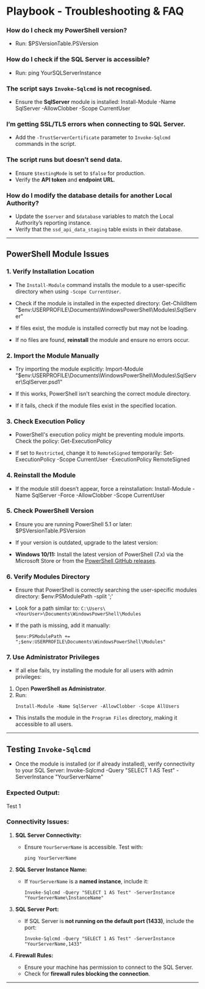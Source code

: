 # Playbook - Troubleshooting & FAQ


### **How do I check my PowerShell version?**
- Run:
$PSVersionTable.PSVersion


### **How do I check if the SQL Server is accessible?**
- Run:
ping YourSQLServerInstance


### **The script says `Invoke-Sqlcmd` is not recognised.**
- Ensure the **SqlServer** module is installed:
Install-Module -Name SqlServer -AllowClobber -Scope CurrentUser

### **I’m getting SSL/TLS errors when connecting to SQL Server.**
- Add the `-TrustServerCertificate` parameter to `Invoke-Sqlcmd` commands in the script.

### **The script runs but doesn’t send data.**
- Ensure `$testingMode` is set to `$false` for production.
- Verify the **API token** and **endpoint URL**.

### **How do I modify the database details for another Local Authority?**
- Update the `$server` and `$database` variables to match the Local Authority’s reporting instance.
- Verify that the `ssd_api_data_staging` table exists in their database.

---

## **PowerShell Module Issues**

### **1. Verify Installation Location**
- The `Install-Module` command installs the module to a user-specific directory when using `-Scope CurrentUser`.  
- Check if the module is installed in the expected directory:
Get-ChildItem "$env:USERPROFILE\Documents\WindowsPowerShell\Modules\SqlServer"

- If files exist, the module is installed correctly but may not be loading.
- If no files are found, **reinstall** the module and ensure no errors occur.


### **2. Import the Module Manually**
- Try importing the module explicitly:
Import-Module "$env:USERPROFILE\Documents\WindowsPowerShell\Modules\SqlServer\SqlServer.psd1"

- If this works, PowerShell isn't searching the correct module directory.
- If it fails, check if the module files exist in the specified location.


### **3. Check Execution Policy**
- PowerShell's execution policy might be preventing module imports. Check the policy:
Get-ExecutionPolicy

- If set to `Restricted`, change it to `RemoteSigned` temporarily:
Set-ExecutionPolicy -Scope CurrentUser -ExecutionPolicy RemoteSigned


### **4. Reinstall the Module**
- If the module still doesn’t appear, force a reinstallation:
Install-Module -Name SqlServer -Force -AllowClobber -Scope CurrentUser


### **5. Check PowerShell Version**
- Ensure you are running PowerShell 5.1 or later:
$PSVersionTable.PSVersion

- If your version is outdated, upgrade to the latest version:
- **Windows 10/11:** Install the latest version of PowerShell (7.x) via the Microsoft Store or from the [PowerShell GitHub releases](https://github.com/PowerShell/PowerShell).

### **6. Verify Modules Directory**
- Ensure that PowerShell is correctly searching the user-specific modules directory:
$env:PSModulePath -split ';'


- Look for a path similar to: `C:\Users\<YourUser>\Documents\WindowsPowerShell\Modules`
- If the path is missing, add it manually:
  ```
  $env:PSModulePath += ";$env:USERPROFILE\Documents\WindowsPowerShell\Modules"
  ```

### **7. Use Administrator Privileges**
- If all else fails, try installing the module for all users with admin privileges:
1. Open **PowerShell as Administrator**.
2. Run:
   ```
   Install-Module -Name SqlServer -AllowClobber -Scope AllUsers
   ```
- This installs the module in the `Program Files` directory, making it accessible to all users.

---

## **Testing `Invoke-Sqlcmd`**

- Once the module is installed (or if already installed), verify connectivity to your SQL Server:
Invoke-Sqlcmd -Query "SELECT 1 AS Test" -ServerInstance "YourServerName"
### **Expected Output:**
Test
1


### **Connectivity Issues:**

1. **SQL Server Connectivity:**
   - Ensure `YourServerName` is accessible. Test with:
     ```
     ping YourServerName
     ```

2. **SQL Server Instance Name:**
   - If `YourServerName` is a **named instance**, include it:
     ```
     Invoke-Sqlcmd -Query "SELECT 1 AS Test" -ServerInstance "YourServerName\InstanceName"
     ```

3. **SQL Server Port:**
   - If SQL Server is **not running on the default port (1433)**, include the port:
     ```
     Invoke-Sqlcmd -Query "SELECT 1 AS Test" -ServerInstance "YourServerName,1433"
     ```

4. **Firewall Rules:**
   - Ensure your machine has permission to connect to the SQL Server.
   - Check for **firewall rules blocking the connection**.

---
